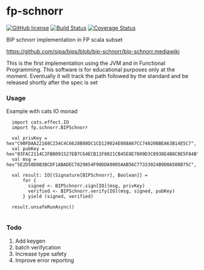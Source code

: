# fp-schnorr
[![GitHub license](https://img.shields.io/badge/license-MIT-blue.svg)](https://raw.githubusercontent.com/floreslorca/fp-schnorr/master/LICENSE)
[![Build Status](https://travis-ci.org/floreslorca/fp-schnorr.svg?branch=master)](https://travis-ci.org/floreslorca/fp-schnorr) 
[![Coverage Status](https://coveralls.io/repos/github/floreslorca/fp-schnorr/badge.svg?branch=master)](https://coveralls.io/github/floreslorca/fp-schnorr?branch=master)

BIP schnorr implementation in FP scala subset

https://github.com/sipa/bips/blob/bip-schnorr/bip-schnorr.mediawiki

This is the first implementation using the JVM and in Functional Programming. This software is for educational purposes only at the moment. Eventually it will track the path followed by the standard and be released shortly after the spec is set

### Usage ###

Example with cats IO monad
```
  import cats.effect.IO
  import fp.schnorr.BIPSchnorr
  
  val privKey = hex"C90FDAA22168C234C4C6628B80DC1CD129024E088A67CC74020BBEA63B14E5C7",
  val pubKey = hex"03FAC2114C2FBB091527EB7C64ECB11F8021CB45E8E7809D3C0938E4B8C0E5F84B",
  val msg = hex"5E2D58D8B3BCDF1ABADEC7829054F90DDA9805AAB56C77333024B9D0A508B75C",

  val result: IO[(Signature[BIPSchnorr], Boolean]] = 
      for {
        signed <- BIPSchnorr.sign[IO](msg, privKey)
        verified <- BIPSchnorr.verify[IO](msg, signed, pubKey)
      } yield (signed, verified)
      
  result.unsafeRunAsync()
      
```

### Todo ###

1. Add keygen
2. batch verifycation
3. Increase type safety
4. Improve error reporting
